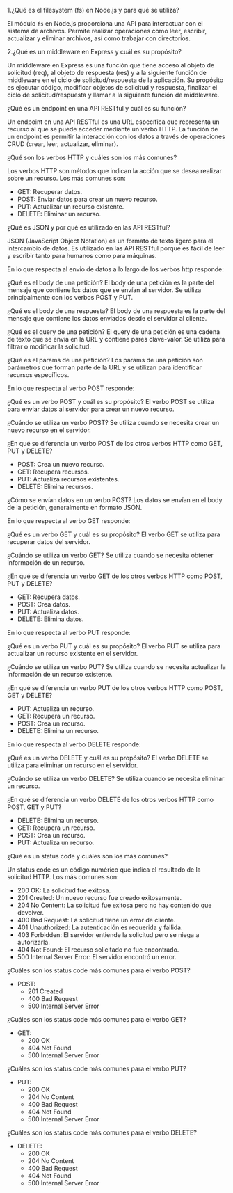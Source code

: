 1.¿Qué es el filesystem (fs) en Node.js y para qué se utiliza?

El módulo `fs` en Node.js proporciona una API para interactuar con el sistema de archivos. Permite realizar operaciones como leer, escribir, actualizar y eliminar archivos, así como trabajar con directorios.

2.¿Qué es un middleware en Express y cuál es su propósito?

Un middleware en Express es una función que tiene acceso al objeto de solicitud (req), al objeto de respuesta (res) y a la siguiente función de middleware en el ciclo de solicitud/respuesta de la aplicación. Su propósito es ejecutar código, modificar objetos de solicitud y respuesta, finalizar el ciclo de solicitud/respuesta y llamar a la siguiente función de middleware.

¿Qué es un endpoint en una API RESTful y cuál es su función?

Un endpoint en una API RESTful es una URL específica que representa un recurso al que se puede acceder mediante un verbo HTTP. La función de un endpoint es permitir la interacción con los datos a través de operaciones CRUD (crear, leer, actualizar, eliminar).

¿Qué son los verbos HTTP y cuáles son los más comunes?

Los verbos HTTP son métodos que indican la acción que se desea realizar sobre un recurso. Los más comunes son:
- GET: Recuperar datos.
- POST: Enviar datos para crear un nuevo recurso.
- PUT: Actualizar un recurso existente.
- DELETE: Eliminar un recurso.

¿Qué es JSON y por qué es utilizado en las API RESTful?

JSON (JavaScript Object Notation) es un formato de texto ligero para el intercambio de datos. Es utilizado en las API RESTful porque es fácil de leer y escribir tanto para humanos como para máquinas.


En lo que respecta al envío de datos a lo largo de los verbos http responde:

¿Qué es el body de una petición?
El body de una petición es la parte del mensaje que contiene los datos que se envían al servidor. Se utiliza principalmente con los verbos POST y PUT.


¿Qué es el body de una respuesta?
El body de una respuesta es la parte del mensaje que contiene los datos enviados desde el servidor al cliente.

¿Qué es el query de una petición?
El query de una petición es una cadena de texto que se envía en la URL y contiene pares clave-valor. Se utiliza para filtrar o modificar la solicitud.


¿Qué es el params de una petición?
Los params de una petición son parámetros que forman parte de la URL y se utilizan para identificar recursos específicos.

En lo que respecta al verbo POST responde:

¿Qué es un verbo POST y cuál es su propósito?
El verbo POST se utiliza para enviar datos al servidor para crear un nuevo recurso.

¿Cuándo se utiliza un verbo POST?
Se utiliza cuando se necesita crear un nuevo recurso en el servidor.

¿En qué se diferencia un verbo POST de los otros verbos HTTP como GET, PUT y DELETE?
- POST: Crea un nuevo recurso.
- GET: Recupera recursos.
- PUT: Actualiza recursos existentes.
- DELETE: Elimina recursos.

¿Cómo se envían datos en un verbo POST?
Los datos se envían en el body de la petición, generalmente en formato JSON.

En lo que respecta al verbo GET responde:

¿Qué es un verbo GET y cuál es su propósito?
El verbo GET se utiliza para recuperar datos del servidor.

¿Cuándo se utiliza un verbo GET?
Se utiliza cuando se necesita obtener información de un recurso.

¿En qué se diferencia un verbo GET de los otros verbos HTTP como POST, PUT y DELETE?
- GET: Recupera datos.
- POST: Crea datos.
- PUT: Actualiza datos.
- DELETE: Elimina datos.

En lo que respecta al verbo PUT responde:

¿Qué es un verbo PUT y cuál es su propósito?
El verbo PUT se utiliza para actualizar un recurso existente en el servidor.

¿Cuándo se utiliza un verbo PUT?
Se utiliza cuando se necesita actualizar la información de un recurso existente.

¿En qué se diferencia un verbo PUT de los otros verbos HTTP como POST, GET y DELETE?
- PUT: Actualiza un recurso.
- GET: Recupera un recurso.
- POST: Crea un recurso.
- DELETE: Elimina un recurso.

En lo que respecta al verbo DELETE responde:

¿Qué es un verbo DELETE y cuál es su propósito?
El verbo DELETE se utiliza para eliminar un recurso en el servidor.

¿Cuándo se utiliza un verbo DELETE?
Se utiliza cuando se necesita eliminar un recurso.

¿En qué se diferencia un verbo DELETE de los otros verbos HTTP como POST, GET y PUT?
- DELETE: Elimina un recurso.
- GET: Recupera un recurso.
- POST: Crea un recurso.
- PUT: Actualiza un recurso.

¿Qué es un status code y cuáles son los más comunes?

Un status code es un código numérico que indica el resultado de la solicitud HTTP. Los más comunes son:
- 200 OK: La solicitud fue exitosa.
- 201 Created: Un nuevo recurso fue creado exitosamente.
- 204 No Content: La solicitud fue exitosa pero no hay contenido que devolver.
- 400 Bad Request: La solicitud tiene un error de cliente.
- 401 Unauthorized: La autenticación es requerida y fallida.
- 403 Forbidden: El servidor entiende la solicitud pero se niega a autorizarla.
- 404 Not Found: El recurso solicitado no fue encontrado.
- 500 Internal Server Error: El servidor encontró un error.

¿Cuáles son los status code más comunes para el verbo POST?

- POST:
  - 201 Created
  - 400 Bad Request
  - 500 Internal Server Error

¿Cuáles son los status code más comunes para el verbo GET? 

- GET:
  - 200 OK
  - 404 Not Found
  - 500 Internal Server Error

¿Cuáles son los status code más comunes para el verbo PUT?
- PUT:
  - 200 OK
  - 204 No Content
  - 400 Bad Request
  - 404 Not Found
  - 500 Internal Server Error

¿Cuáles son los status code más comunes para el verbo DELETE?
- DELETE:
  - 200 OK
  - 204 No Content
  - 400 Bad Request
  - 404 Not Found
  - 500 Internal Server Error
